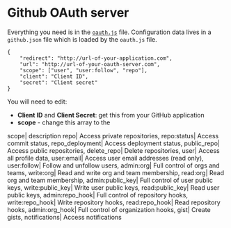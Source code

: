 # Github OAuth server

Everything you need is in the [`oauth.js`](oauth.js) file. Configuration data lives in a `github.json` file which is loaded by the `oauth.js` file. 

```
{
	"redirect": "http://url-of-your-application.com",
	"url": "http://url-of-your-oauth-server.com",
	"scope": ["user", "user:follow", "repo"],
	"client": "Client ID",
	"secret": "Client secret"
}
```

You will need to edit:
- **Client ID** and **Client Secret**: get this from your GitHub application
- **scope** - change this array to the 

scope| description
repo| Access private repositories,
repo:status| Access commit status,
repo_deployment| Access deployment status,
public_repo| Access public repositories,
delete_repo| Delete repositories,
user| Access all profile data,
user:email| Access user email addresses (read only),
user:follow| Follow and unfollow users,
admin:org| Full control of orgs and teams,
write:org| Read and write org and team membership,
read:org| Read org and team membership,
admin:public_key| Full control of user public keys,
write:public_key| Write user public keys,
read:public_key| Read user public keys,
admin:repo_hook| Full control of repository hooks,
write:repo_hook| Write repository hooks,
read:repo_hook| Read repository hooks,
admin:org_hook| Full control of organization hooks,
gist| Create gists,
notifications| Access notifications
